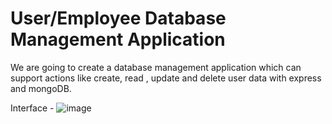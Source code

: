 # User/Employee Database Management Application

We are going to create a database management application which can support actions like create, read , update and delete user data with express and mongoDB.

Interface - 
![image](https://user-images.githubusercontent.com/73052756/183724820-d2f2ed6a-cd29-463f-8a79-3ed13335f4a6.png)
